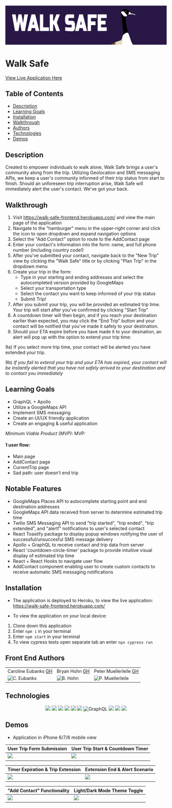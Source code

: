 ![Title](public/images/walk-safe-banner.png)

# Walk Safe
[View Live Application Here](https://walk-safe-frontend.herokuapp.com/)

## Table of Contents
* [Description](#description)
* [Learning Goals](#learning-goals)
* [Installation](#installation)
* [Walkthrough](#walkthrough)
* [Authors](#authors)
* [Technologies](#technologies)
* [Demos](#demos)

## Description

Created to empower individuals to walk alone, Walk Safe brings a user's community along from the trip. Utilizing Geolocation and SMS messaging APIs, we keep a user's community informed of their trip status from start to finish. Should an unforeseen trip interruption arise, Walk Safe will immediately alert the user's contact. We've got your back.

## Walkthrough

1) Visit https://walk-safe-frontend.herokuapp.com/ and view the main page of the application
2) Navigate to the "hamburger" menu in the upper-right corner and click the icon to open dropdown and expand navigation options
3) Select the "Add Contact" option to route to the AddContact page
4) Enter your contact's information into the form: name, and full phone number (including country code!)
5) After you've submitted your contact, navigate back to the "New Trip" view by clicking the "Walk Safe" title or by clicking "Plan Trip" in the dropdown menu
6) Create your trip in the form:
     - Type in your starting and ending addresses and select the autocompleted version provided by GoogleMaps
     - Select your transportation type
     - Select the contact you want to keep informed of your trip status
     - Submit Trip!
7) After you submit your trip, you will be provided an estimated trip time. Your trip will start after you've confirmed by clicking "Start Trip"
8) A countdown timer will then begin, and if you reach your destination earlier than expected, you may click the "End Trip" button and your contact will be notified that you've made it safely to your destination.
9) Should your ETA expire before you have made it to your desination, an alert will pop up with the option to extend your trip time:

9a) If you select more trip time, your contact will be alerted you have extended your trip.

9b) *If you fail to extend your trip and your ETA has expired, your contact will be instantly alerted that you have not safely arrived to your destination and to contact you immediately*


## Learning Goals

- GraphQL + Apollo
- Utilize a GoogleMaps API
- Implement SMS messaging
- Create an UI/UX friendly application
- Create an engaging & useful application

*Minimum Viable Product (MVP)*:  MVP:
#### 1 user flow:
- Main page
- AddContact page
- CurrentTrip page
- Sad path: user doesn't end trip

## Notable Features

- GoogleMaps Places API to autocomplete starting point and end destination addresses
- GoogleMaps API data received from server to determine estimated trip time
- Twilio SMS Messaging API to send "trip started", "trip ended", "trip extended", and "alert!" notifications to user's selected contact
- React Toastify package to display popup windows notifying the user of successful/unsuccesful SMS message delivery
- Apollo + GraphQL to receive contact and trip data from server
- React 'countdown-circle-timer' package to provide intuitive visual display of estimated trip time
- React + React Hooks to navigate user flow
- AddContact component enabling user to create custom contacts to receive automatic SMS messaging notifications

## Installation

* The application is deployed to Heroku, to view the live application: https://walk-safe-frontend.herokuapp.com/

* To view the application on your local device:

1. Clone down this application
2. Enter `npm i` in your terminal
3. Enter `npm start` in your terminal
4. To view cypress tests open separate tab an enter `npx cypress run`

## Front End Authors
<table>
    <tr>
        <td> Caroline Eubanks <a href="https://github.com/cmeubanks">GH</td>
        <td> Bryan Hohn <a href="https://github.com/bhohnco">GH</td>
        <td> Peter Muellerleile <a href="https://github.com/pcmueller">GH</td>    
    </tr>
    <tr>
        <td><img src="https://avatars.githubusercontent.com/u/73092355?v=4" alt="C. Eubanks" width="125" height="auto" /></td>
        <td><img src="https://avatars.githubusercontent.com/u/71860165?v=4" alt="B. Hohn" width="125" height="auto" /></td>
        <td><img src="https://avatars.githubusercontent.com/u/51062974?v=4" alt="P. Muellerleile" width="125" height="auto" /></td>
    </tr>
</table>

## Technologies

<p align="center">
     <img src="https://img.shields.io/badge/javascript%20-%23323330.svg?&style=for-the-badge&logo=javascript&logoColor=%23F7DF1E"/>
     <img src="https://img.shields.io/badge/html5%20-%23E34F26.svg?&style=for-the-badge&logo=html5&logoColor=white"/>
     <img src="https://img.shields.io/badge/css3%20-%231572B6.svg?&style=for-the-badge&logo=css3&logoColor=white"/>
     <img src="https://img.shields.io/badge/SASS%20-hotpink.svg?&style=for-the-badge&logo=SASS&logoColor=white"/>
     <img src="https://img.shields.io/badge/react%20-%2320232a.svg?&style=for-the-badge&logo=react&logoColor=%2361DAFB"/>
     <img src="https://img.shields.io/badge/React_Router-CA4245?style=for-the-badge&logo=react-router&logoColor=white"/>
     <img alt="GraphQL" src="https://img.shields.io/badge/GraphQL%20-%2343853D.svg?&color=lightgray&style=for-the-badge&logo=graphQL&logoColor=ff69b4"/> 
     <img src="https://img.shields.io/badge/Heroku-430098?style=for-the-badge&logo=heroku&logoColor=white"/>
     <img src="https://img.shields.io/badge/travisci%20-%232B2F33.svg?&style=for-the-badge&logo=travis&logoColor=white"/>
     <img src="https://camo.githubusercontent.com/bd9c528263673db09f67bcf3445ba8e5512cfb6829e966a31ef7a378933b231a/68747470733a2f2f696d672e736869656c64732e696f2f62616467652f2d437970726573732e696f2d626c61636b3f7374796c653d666f722d7468652d6261646765266c6f676f3d637970726573732e696f266c6f676f436f6c6f723d7768697465"/>
</p>



## Demos

* Application in iPhone 6/7/8 mobile view

|User Trip Form Submission<!-- .element: style="text-align:center;" -->|User Trip Start & Countdown Timer<!-- .element: style="text-align:center;" -->|
|-------|-------|
|![](https://media.giphy.com/media/ywCOALjE8R2A31wiIC/giphy.gif)|![](https://media.giphy.com/media/Jw0QNQMDwGE4Dexeu7/giphy.gif)<!-- .element: style="text-align:center;" -->|

|Timer Expiration & Trip Extension<!-- .element: style="text-align:center;" -->|Extension End & Alert Scenario<!-- .element: style="text-align:center;" -->|
|-------|-------|
|![](https://media.giphy.com/media/ppeuYjyLKjYYoIdPw0/giphy.gif)<!-- .element: style="text-align:right;" -->|![](https://media.giphy.com/media/f408om0XQlUh1ixdCW/giphy.gif)<!-- .element: style="text-align:right;" -->|


|"Add Contact" Functionality<!-- .element: style="text-align:center;" -->|Light/Dark Mode Theme Toggle<!-- .element: style="text-align:right;" -->|
|-------|-------|
|![](https://media.giphy.com/media/8GN2yFydL5DbYFfmhH/giphy.gif)<!-- .element: style="text-align:center;" -->|![](https://media.giphy.com/media/mYj4wHb4LtRBqmXxKL/giphy.gif)<!-- .element: style="text-align:right;" -->|
